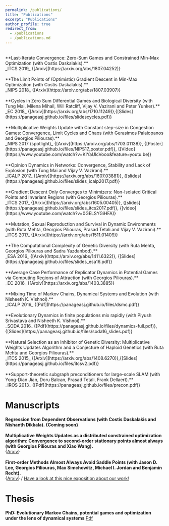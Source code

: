 ```yaml
---
permalink: /publications/
title: "Publications"
excerpt: "Publications"
author_profile: true
redirect_from: 
  - /publications
  - /publications.md
---
```

<br/>
**Last-Iterate Convergence: Zero-Sum Games and Constrained Min-Max Optimization (with Costis Daskalakis).**<br/>
_ITCS 2019_ {[Arxiv](https://arxiv.org/abs/1807.04252)} <br/>
<br/>
**The Limit Points of (Optimistic) Gradient Descent in Min-Max Optimization (with Costis Daskalakis).** <br/>
_NIPS 2018_ {[Arxiv](https://arxiv.org/abs/1807.03907)} <br/>
<br/>
**Cycles in Zero Sum Differential Games and Biological Diversity (with Tung Mai, Milena Mihail, Will Ratcliff, Vijay V. Vazirani and Peter Yunker).** <br/>
_EC 2018_ {[Arxiv](https://arxiv.org/abs/1710.11249)},{[Slides](https://panageasj.github.io/files/slidescycles.pdf)} <br/>
<br/>
**Multiplicative Weights Update with Constant step-size in Congestion Games: Convergence, Limit Cycles and Chaos (with Gerasimos Palaiopanos and Georgios Piliouras).** <br/>
_NIPS 2017 (spotlight)_ {[Arxiv](https://arxiv.org/abs/1703.01138)}, {[Poster](https://panageasj.github.io/files/NIPS17_poster.pdf)}, {[Video](https://www.youtube.com/watch?v=KlYaUlcVooo&feature=youtu.be)} <br/>
<br/>
**Opinion Dynamics in Networks: Convergence, Stability and Lack of Explosion (with Tung Mai and Vijay V. Vazirani).** <br/>
_ICALP 2017_ {[Arxiv](https://arxiv.org/abs/1607.03881)}, {[slides](https://panageasj.github.io/files/slides_icalp2017.pdf)} <br/>
<br/>
**Gradient Descent Only Converges to Minimizers: Non-Isolated Critical Points and Invariant Regions (with Georgios Piliouras).** <br/>
_ITCS 2017_ {[Arxiv](https://arxiv.org/abs/1605.00405)}, {[slides](https://panageasj.github.io/files/slides_itcs2017.pdf)}, {[video](https://www.youtube.com/watch?v=0GELSYGiHFA)} <br/>
<br/>
**Mutation, Sexual Reproduction and Survival in Dynamic Environments (with Ruta Mehta, Georgios Piliouras, Prasad Tetali and Vijay V. Vazirani).** <br/>
_ITCS 2017_ {[Arxiv](https://arxiv.org/abs/1511.01409)} <br/>
<br/>
**The Computational Complexity of Genetic Diversity (with Ruta Mehta, Georgios Piliouras and Sadra Yazdanbod).** <br/>
_ESA 2016_ {[Arxiv](https://arxiv.org/abs/1411.6322)}, {[Slides](https://panageasj.github.io/files/slides_esa16.pdf)}  <br/>
<br/>
**Average Case Performance of Replicator Dynamics in Potential Games via Computing Regions of Attraction (with Georgios Piliouras).** <br/>
_EC 2016_ {[Arxiv](https://arxiv.org/abs/1403.3885)} <br/>
<br/>
**Mixing Time of Markov Chains, Dynamical Systems and Evolution (with Nisheeth K. Vishnoi).** <br/>
_ICALP 2016_ {[Pdf](https://panageasj.github.io/files/dsmc.pdf)} <br/>
<br/>
**Evolutionary Dynamics in finite populations mix rapidly (with Piyush Srivastava and Nisheeth K. Vishnoi).** <br/> 
_SODA 2016_ {[Pdf](https://panageasj.github.io/files/dynamics-full.pdf)},{[Slides](https://panageasj.github.io/files/soda16_slides.pdf)} <br/>
<br/>
**Natural Selection as an Inhibitor of Genetic Diversity: Multiplicative Weights Updates Algorithm and a Conjecture of Haploid Genetics (with Ruta Mehta and Georgios Piliouras).** <br/>
_ITCS 2015_ {[Arxiv](https://arxiv.org/abs/1408.6270)},{[Slides](https://panageasj.github.io/files/itcsv2.pdf)} <br/>
<br/>
**Support-theoretic subgraph preconditioners for large-scale SLAM (with Yong-Dian Jian, Doru Balcan, Prasad Tetali, Frank Dellaert).** <br/>
_IROS 2013_ {[Pdf](https://panageasj.github.io/files/precon.pdf)} <br/>

Manuscripts
===========

**Regression from Dependent Observations (with Costis Daskalakis and Nishanth Dikkala). {Coming soon}** <br/>
<br/>
**Multiplicative Weights Updates as a distributed constrained optimization algorithm: Convergence to second-order stationary points almost always (with Georgios Piliouras and Xiao Wang).** <br/>
{[Arxiv](https://arxiv.org/abs/1810.05355)} <br/>
<br/>
**First-order Methods Almost Always Avoid Saddle Points (with Jason D. Lee, Georgios Piliouras, Max Simchowitz, Michael I. Jordan and Benjamin Recht).** <br/>
{[Arxiv](https://arxiv.org/abs/1710.07406)} / [Have a look at this nice exposition about our work!](http://noahgolmant.com/avoiding-saddle-points) <br/>

Thesis
======

**PhD: Evolutionary Markov Chains, potential games and optimization under the lens of dynamical systems** [Pdf](https://panageasj.github.io/files/panageas-thesis.pdf) <br/>
